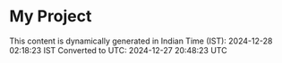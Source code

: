 # My Project

This content is dynamically generated in Indian Time (IST): 2024-12-28 02:18:23 IST
Converted to UTC: 2024-12-27 20:48:23 UTC

